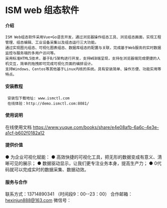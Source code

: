 # ISM web 组态软件

#### 介绍
    ISM Web组态软件采用Vue+Go语言开发，通过浏览器操作组态工具、浏览组态画面，实现工程管理、组态编辑、工业设备采集以及组态运行三大功能。
	通过实现图元组态、可视化图表组态、数据库组态的配置与关联，完成基于Web服务的实时数据监控与服务端的多用户访问等。
	采用标准HTML5技术，基于B/S架构进行开发，支持WEB端呈现，支持在浏览器端完成便捷的人机交互，简单的拖拽即可完成可视化页面的编排设计。
	支持Windows、Centos等其他基于Linux内核的系统。具有安装简单、操作方便、功能实用等特点。

#### 安装教程
	
     安装包下载地址: www.ismctl.com 
     在线体验：http://demo.ismctl.com:8081/

#### 使用说明

在线使用文档
https://www.yuque.com/books/share/e4e08afb-6a6c-4e3e-a1cf-b602f0182a12




#### 提供价值
● 为企业可视化赋能：
● 高效快捷的可视化工具，把无形的数据变成有意义、清晰可见的展示；
● 数据驱动显示，让我们更专注业务本身，提高生产力；
● 0代码就可以完成实时的数据采集、数据动效。

#### 服务与合作
联系方式：13714890341 （时间段9：00--23：00）
合作邮箱：hexinjun888@163.com
微信号：

